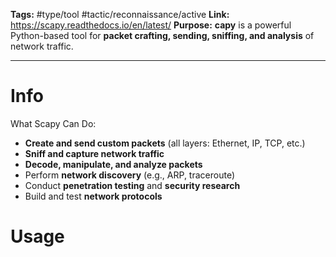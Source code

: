 **Tags:** #type/tool #tactic/reconnaissance/active 
**Link:** https://scapy.readthedocs.io/en/latest/
**Purpose:** **capy** is a powerful Python-based tool for **packet crafting, sending, sniffing, and analysis** of network traffic.

---
# Info

What Scapy Can Do:
- **Create and send custom packets** (all layers: Ethernet, IP, TCP, etc.)
- **Sniff and capture network traffic**
- **Decode, manipulate, and analyze packets**
- Perform **network discovery** (e.g., ARP, traceroute)
- Conduct **penetration testing** and **security research**
- Build and test **network protocols**
# Usage
